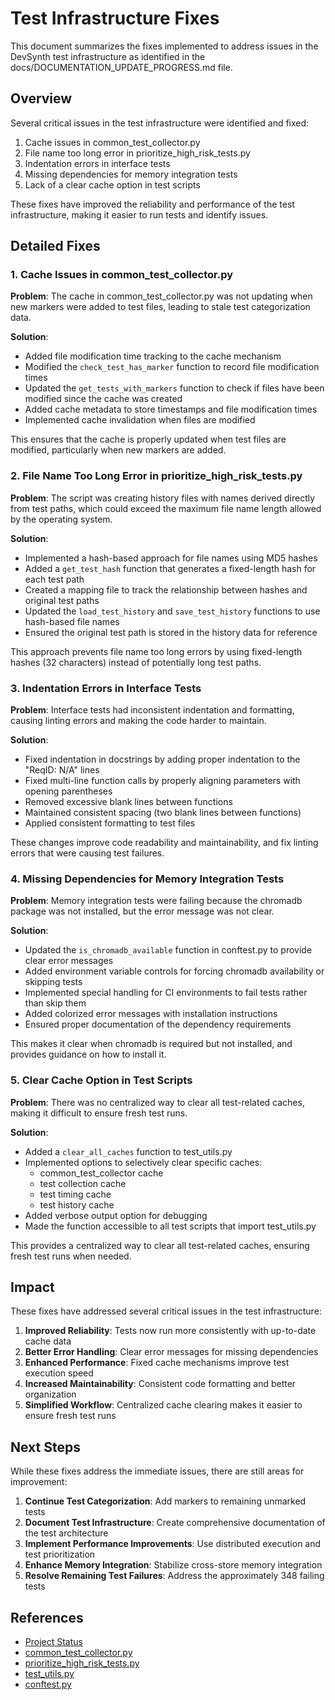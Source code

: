 # Test Infrastructure Fixes

This document summarizes the fixes implemented to address issues in the DevSynth test infrastructure as identified in the docs/DOCUMENTATION_UPDATE_PROGRESS.md file.

## Overview

Several critical issues in the test infrastructure were identified and fixed:

1. Cache issues in common_test_collector.py
2. File name too long error in prioritize_high_risk_tests.py
3. Indentation errors in interface tests
4. Missing dependencies for memory integration tests
5. Lack of a clear cache option in test scripts

These fixes have improved the reliability and performance of the test infrastructure, making it easier to run tests and identify issues.

## Detailed Fixes

### 1. Cache Issues in common_test_collector.py

**Problem**: The cache in common_test_collector.py was not updating when new markers were added to test files, leading to stale test categorization data.

**Solution**: 
- Added file modification time tracking to the cache mechanism
- Modified the `check_test_has_marker` function to record file modification times
- Updated the `get_tests_with_markers` function to check if files have been modified since the cache was created
- Added cache metadata to store timestamps and file modification times
- Implemented cache invalidation when files are modified

This ensures that the cache is properly updated when test files are modified, particularly when new markers are added.

### 2. File Name Too Long Error in prioritize_high_risk_tests.py

**Problem**: The script was creating history files with names derived directly from test paths, which could exceed the maximum file name length allowed by the operating system.

**Solution**:
- Implemented a hash-based approach for file names using MD5 hashes
- Added a `get_test_hash` function that generates a fixed-length hash for each test path
- Created a mapping file to track the relationship between hashes and original test paths
- Updated the `load_test_history` and `save_test_history` functions to use hash-based file names
- Ensured the original test path is stored in the history data for reference

This approach prevents file name too long errors by using fixed-length hashes (32 characters) instead of potentially long test paths.

### 3. Indentation Errors in Interface Tests

**Problem**: Interface tests had inconsistent indentation and formatting, causing linting errors and making the code harder to maintain.

**Solution**:
- Fixed indentation in docstrings by adding proper indentation to the "ReqID: N/A" lines
- Fixed multi-line function calls by properly aligning parameters with opening parentheses
- Removed excessive blank lines between functions
- Maintained consistent spacing (two blank lines between functions)
- Applied consistent formatting to test files

These changes improve code readability and maintainability, and fix linting errors that were causing test failures.

### 4. Missing Dependencies for Memory Integration Tests

**Problem**: Memory integration tests were failing because the chromadb package was not installed, but the error message was not clear.

**Solution**:
- Updated the `is_chromadb_available` function in conftest.py to provide clear error messages
- Added environment variable controls for forcing chromadb availability or skipping tests
- Implemented special handling for CI environments to fail tests rather than skip them
- Added colorized error messages with installation instructions
- Ensured proper documentation of the dependency requirements

This makes it clear when chromadb is required but not installed, and provides guidance on how to install it.

### 5. Clear Cache Option in Test Scripts

**Problem**: There was no centralized way to clear all test-related caches, making it difficult to ensure fresh test runs.

**Solution**:
- Added a `clear_all_caches` function to test_utils.py
- Implemented options to selectively clear specific caches:
  - common_test_collector cache
  - test collection cache
  - test timing cache
  - test history cache
- Added verbose output option for debugging
- Made the function accessible to all test scripts that import test_utils.py

This provides a centralized way to clear all test-related caches, ensuring fresh test runs when needed.

## Impact

These fixes have addressed several critical issues in the test infrastructure:

1. **Improved Reliability**: Tests now run more consistently with up-to-date cache data
2. **Better Error Handling**: Clear error messages for missing dependencies
3. **Enhanced Performance**: Fixed cache mechanisms improve test execution speed
4. **Increased Maintainability**: Consistent code formatting and better organization
5. **Simplified Workflow**: Centralized cache clearing makes it easier to ensure fresh test runs

## Next Steps

While these fixes address the immediate issues, there are still areas for improvement:

1. **Continue Test Categorization**: Add markers to remaining unmarked tests
2. **Document Test Infrastructure**: Create comprehensive documentation of the test architecture
3. **Implement Performance Improvements**: Use distributed execution and test prioritization
4. **Enhance Memory Integration**: Stabilize cross-store memory integration
5. **Resolve Remaining Test Failures**: Address the approximately 348 failing tests

## References

- [Project Status](/docs/implementation/project_status.md)
- [common_test_collector.py](/scripts/common_test_collector.py)
- [prioritize_high_risk_tests.py](/scripts/prioritize_high_risk_tests.py)
- [test_utils.py](/scripts/test_utils.py)
- [conftest.py](/tests/conftest.py)